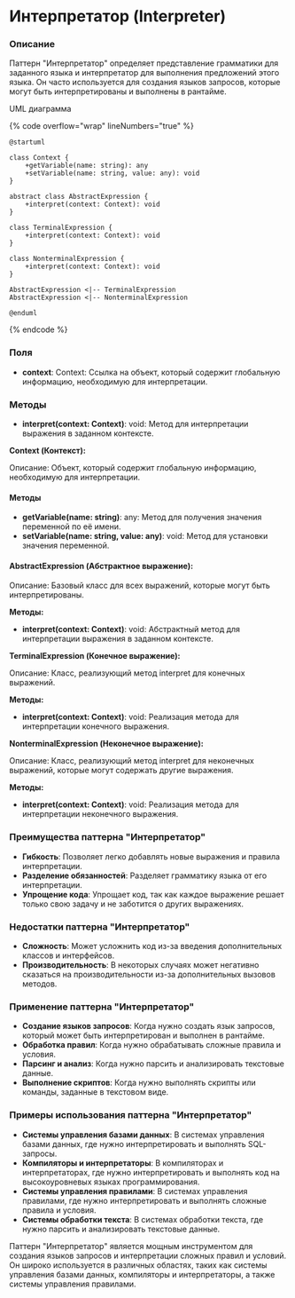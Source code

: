 # Интерпретатор (Interpreter)

### **Описание**

Паттерн "Интерпретатор" определяет представление грамматики для заданного языка и интерпретатор для выполнения предложений этого языка. Он часто используется для создания языков запросов, которые могут быть интерпретированы и выполнены в рантайме.

UML диаграмма

{% code overflow="wrap" lineNumbers="true" %}
```plant-uml
@startuml

class Context {
    +getVariable(name: string): any
    +setVariable(name: string, value: any): void
}

abstract class AbstractExpression {
    +interpret(context: Context): void
}

class TerminalExpression {
    +interpret(context: Context): void
}

class NonterminalExpression {
    +interpret(context: Context): void
}

AbstractExpression <|-- TerminalExpression
AbstractExpression <|-- NonterminalExpression

@enduml

```
{% endcode %}

### **Поля**

* **context**: Context: Ссылка на объект, который содержит глобальную информацию, необходимую для интерпретации.

### **Методы**

* **interpret(context: Context)**: void: Метод для интерпретации выражения в заданном контексте.

**Context (Контекст):**

Описание: Объект, который содержит глобальную информацию, необходимую для интерпретации.

#### **Методы**

* **getVariable(name: string)**: any: Метод для получения значения переменной по её имени.
* **setVariable(name: string, value: any)**: void: Метод для установки значения переменной.

#### **AbstractExpression (Абстрактное выражение):**

Описание: Базовый класс для всех выражений, которые могут быть интерпретированы.

**Методы:**

* **interpret(context: Context)**: void: Абстрактный метод для интерпретации выражения в заданном контексте.

**TerminalExpression (Конечное выражение):**

Описание: Класс, реализующий метод interpret для конечных выражений.

**Методы:**

* **interpret(context: Context)**: void: Реализация метода для интерпретации конечного выражения.

**NonterminalExpression (Неконечное выражение):**

Описание: Класс, реализующий метод interpret для неконечных выражений, которые могут содержать другие выражения.

**Методы:**

* **interpret(context: Context)**: void: Реализация метода для интерпретации неконечного выражения.

### **Преимущества паттерна "Интерпретатор"**

* **Гибкость**: Позволяет легко добавлять новые выражения и правила интерпретации.
* **Разделение обязанностей**: Разделяет грамматику языка от его интерпретации.
* **Упрощение кода**: Упрощает код, так как каждое выражение решает только свою задачу и не заботится о других выражениях.

### **Недостатки паттерна "Интерпретатор"**

* **Сложность**: Может усложнить код из-за введения дополнительных классов и интерфейсов.
* **Производительность**: В некоторых случаях может негативно сказаться на производительности из-за дополнительных вызовов методов.

### **Применение паттерна "Интерпретатор"**

* **Создание языков запросов**: Когда нужно создать язык запросов, который может быть интерпретирован и выполнен в рантайме.
* **Обработка правил**: Когда нужно обрабатывать сложные правила и условия.
* **Парсинг и анализ**: Когда нужно парсить и анализировать текстовые данные.
* **Выполнение скриптов**: Когда нужно выполнять скрипты или команды, заданные в текстовом виде.

### **Примеры использования паттерна "Интерпретатор"**

* **Системы управления базами данных**: В системах управления базами данных, где нужно интерпретировать и выполнять SQL-запросы.
* **Компиляторы и интерпретаторы**: В компиляторах и интерпретаторах, где нужно интерпретировать и выполнять код на высокоуровневых языках программирования.
* **Системы управления правилами**: В системах управления правилами, где нужно интерпретировать и выполнять сложные правила и условия.
* **Системы обработки текста**: В системах обработки текста, где нужно парсить и анализировать текстовые данные.

Паттерн "Интерпретатор" является мощным инструментом для создания языков запросов и интерпретации сложных правил и условий. Он широко используется в различных областях, таких как системы управления базами данных, компиляторы и интерпретаторы, а также системы управления правилами.
